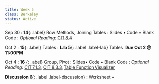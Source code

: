 ```yaml
---
title: Week 6 
class: Berkeley
status: Active
---
```


Sep 30 
: **14**{: .label} Row Methods, Joining Tables
  : Slides &#8226; Code &#8226; Blank Code
: *Optional Reading:* [CIT 8.4](https://inferentialthinking.com/chapters/08/4/Joining_Tables_by_Columns.html)

Oct 2
: **15**{: .label} Tables
: **Lab 5**{: .label .label-lab}  Tables &nbsp;**Due Oct 2 @ 11:00PM**

Oct 4
: **16** {: .label} Group, Pivot
  : Slides&#8226; Code &#8226; Blank Code
: *Optional Reading:* [CIT 7.1.3](https://inferentialthinking.com/chapters/07/1/Visualizing_Categorical_Distributions.html?highlight=group#grouping-categorical-data), [CIT 8.3.3](https://inferentialthinking.com/chapters/08/3/Cross-Classifying_by_More_than_One_Variable.html?highlight=pivot#pivot-tables-rearranging-the-output-of-group), [Table Function Visualizer](http://data8.org/interactive_table_functions/)

 **Discussion 6**{: .label .label-discussion}
  : Worksheet &#8226; 
  <!--[Solutions](./assignments/disc01-sols.pdf) -->
